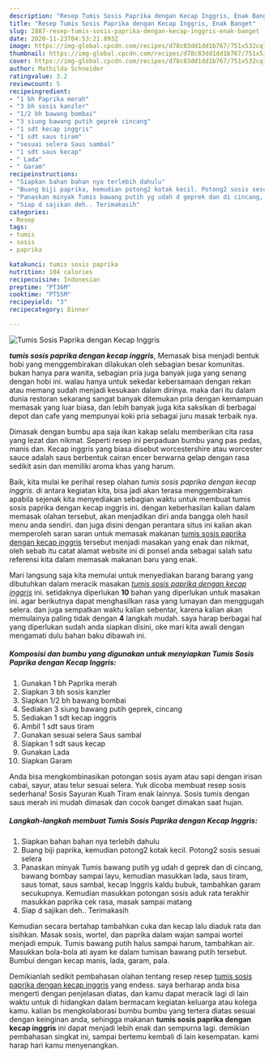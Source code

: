 ```yaml
---
description: "Resep Tumis Sosis Paprika dengan Kecap Inggris, Enak Banget"
title: "Resep Tumis Sosis Paprika dengan Kecap Inggris, Enak Banget"
slug: 2887-resep-tumis-sosis-paprika-dengan-kecap-inggris-enak-banget
date: 2020-11-23T04:53:21.893Z
image: https://img-global.cpcdn.com/recipes/d78c83dd1dd1b767/751x532cq70/tumis-sosis-paprika-dengan-kecap-inggris-foto-resep-utama.jpg
thumbnail: https://img-global.cpcdn.com/recipes/d78c83dd1dd1b767/751x532cq70/tumis-sosis-paprika-dengan-kecap-inggris-foto-resep-utama.jpg
cover: https://img-global.cpcdn.com/recipes/d78c83dd1dd1b767/751x532cq70/tumis-sosis-paprika-dengan-kecap-inggris-foto-resep-utama.jpg
author: Mathilda Schneider
ratingvalue: 3.2
reviewcount: 5
recipeingredient:
- "1 bh Paprika merah"
- "3 bh sosis kanzler"
- "1/2 bh bawang bombai"
- "3 siung bawang putih geprek cincang"
- "1 sdt kecap inggris"
- "1 sdt saus tiram"
- "sesuai selera Saus sambal"
- "1 sdt saus kecap"
- " Lada"
- " Garam"
recipeinstructions:
- "Siapkan bahan bahan nya terlebih dahulu"
- "Buang biji paprika, kemudian potong2 kotak kecil. Potong2 sosis sesuai selera"
- "Panaskan minyak Tumis bawang putih yg udah d geprek dan di cincang, bawang bombay sampai layu, kemudian masukkan lada, saus tiram, saus tomat, saus sambal, kecap Inggris kaldu bubuk, tambahkan garam secukupnya. Kemudian masukkan potongan sosis aduk rata terakhir masukkan paprika cek rasa, masak sampai matang"
- "Siap d sajikan deh.. Terimakasih"
categories:
- Resep
tags:
- tumis
- sosis
- paprika

katakunci: tumis sosis paprika 
nutrition: 104 calories
recipecuisine: Indonesian
preptime: "PT36M"
cooktime: "PT55M"
recipeyield: "3"
recipecategory: Dinner

---
```



![Tumis Sosis Paprika dengan Kecap Inggris](https://img-global.cpcdn.com/recipes/d78c83dd1dd1b767/751x532cq70/tumis-sosis-paprika-dengan-kecap-inggris-foto-resep-utama.jpg)

<b><i>tumis sosis paprika dengan kecap inggris</i></b>, Memasak bisa menjadi bentuk hobi yang menggembirakan dilakukan oleh sebagian besar komunitas. bukan hanya para wanita, sebagian pria juga banyak juga yang senang dengan hobi ini. walau hanya untuk sekedar kebersamaan dengan rekan atau memang sudah menjadi kesukaan dalam dirinya. maka dari itu dalam dunia restoran sekarang sangat banyak ditemukan pria dengan kemampuan memasak yang luar biasa, dan lebih banyak juga kita saksikan di berbagai depot dan cafe yang mempunyai koki pria sebagai juru masak terbaik nya.

Dimasak dengan bumbu apa saja ikan kakap selalu memberikan cita rasa yang lezat dan nikmat. Seperti resep ini perpaduan bumbu yang pas pedas, manis dan. Kecap inggris yang biasa disebut worcestershire atau worcester sauce adalah saus berbentuk cairan encer berwarna gelap dengan rasa sedikit asin dan memiliki aroma khas yang harum.

Baik, kita mulai ke perihal resep olahan <i>tumis sosis paprika dengan kecap inggris</i>. di antara kegiatan kita, bisa jadi akan terasa menggembirakan apabila sejenak kita menyediakan sebagian waktu untuk membuat tumis sosis paprika dengan kecap inggris ini. dengan keberhasilan kalian dalam memasak olahan tersebut, akan menjadikan diri anda bangga oleh hasil menu anda sendiri. dan juga disini dengan perantara situs ini kalian akan memperoleh saran saran untuk memasak makanan <u>tumis sosis paprika dengan kecap inggris</u> tersebut menjadi masakan yang enak dan nikmat, oleh sebab itu catat alamat website ini di ponsel anda sebagai salah satu referensi kita dalam memasak makanan baru yang enak.


Mari langsung saja kita memulai untuk menyediakan barang barang yang dibutuhkan dalam meracik masakan <u><i>tumis sosis paprika dengan kecap inggris</i></u> ini. setidaknya diperlukan <b>10</b> bahan yang diperlukan untuk masakan ini. agar berikutnya dapat menghasilkan rasa yang lumayan dan menggugah selera. dan juga sempatkan waktu kalian sebentar, karena kalian akan memulainya paling tidak dengan <b>4</b> langkah mudah. saya harap berbagai hal yang diperlukan sudah anda siapkan disini, oke mari kita awali dengan mengamati dulu bahan baku dibawah ini.

<!--inarticleads1-->

##### Komposisi dan bumbu yang digunakan untuk menyiapkan Tumis Sosis Paprika dengan Kecap Inggris:

1. Gunakan 1 bh Paprika merah
1. Siapkan 3 bh sosis kanzler
1. Siapkan 1/2 bh bawang bombai
1. Sediakan 3 siung bawang putih geprek, cincang
1. Sediakan 1 sdt kecap inggris
1. Ambil 1 sdt saus tiram
1. Gunakan sesuai selera Saus sambal
1. Siapkan 1 sdt saus kecap
1. Gunakan  Lada
1. Siapkan  Garam


Anda bisa mengkombinasikan potongan sosis ayam atau sapi dengan irisan cabai, sayur, atau telur sesuai selera. Yuk dicoba membuat resep sosis sederhana! Sosis Sayuran Kuah Tiram enak lainnya. Sosis tumis dengan saus merah ini mudah dimasak dan cocok banget dimakan saat hujan. 

<!--inarticleads2-->

##### Langkah-langkah membuat Tumis Sosis Paprika dengan Kecap Inggris:

1. Siapkan bahan bahan nya terlebih dahulu
1. Buang biji paprika, kemudian potong2 kotak kecil. Potong2 sosis sesuai selera
1. Panaskan minyak Tumis bawang putih yg udah d geprek dan di cincang, bawang bombay sampai layu, kemudian masukkan lada, saus tiram, saus tomat, saus sambal, kecap Inggris kaldu bubuk, tambahkan garam secukupnya. Kemudian masukkan potongan sosis aduk rata terakhir masukkan paprika cek rasa, masak sampai matang
1. Siap d sajikan deh.. Terimakasih


Kemudian secara bertahap tambahkan cuka dan kecap lalu diaduk rata dan sisihkan. Masak sosis, wortel, dan paprika dalam wajan sampai wortel menjadi empuk. Tumis bawang putih halus sampai harum, tambahkan air. Masukkan bola-bola ati ayam ke dalam tumisan bawang putih tersebut. Bumbui dengan kecap manis, lada, garam, pala. 

Demikianlah sedikit pembahasan olahan tentang resep resep <u>tumis sosis paprika dengan kecap inggris</u> yang endess. saya berharap anda bisa mengerti dengan penjelasan diatas, dan kamu dapat meracik lagi di lain waktu untuk di hidangkan dalam bermacam kegiatan keluarga atau kolega kamu. kalian bs mengkolaborasi bumbu bumbu yang tertera diatas sesuai dengan keinginan anda, sehingga makanan <b>tumis sosis paprika dengan kecap inggris</b> ini dapat menjadi lebih enak dan sempurna lagi. demikian pembahasan singkat ini, sampai bertemu kembali di lain kesempatan. kami harap hari kamu menyenangkan.
